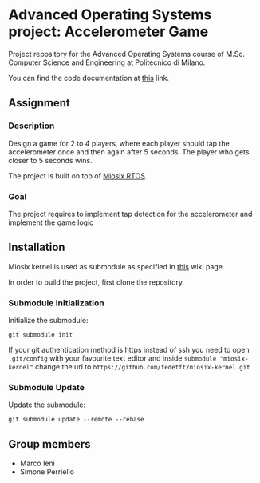 # Advanced Operating Systems project: Accelerometer Game
Project repository for the Advanced Operating Systems course of M.Sc. Computer Science and Engineering at Politecnico di Milano.

You can find the code documentation at [this](https://marcoieni.github.io/accelerometer_game) link.

## Assignment
### Description
Design a game for 2 to 4 players, where each player should tap the accelerometer once and then again after 5 seconds.
The player who gets closer to 5 seconds wins.

The project is built on top of [Miosix RTOS](http://miosix.org/).

### Goal
The project requires to implement tap detection for
the accelerometer and implement the game logic

## Installation
Miosix kernel is used as submodule as specified in [this](https://miosix.org/wiki/index.php?title=Miosix_and_git_workflow#Setting_up_an_out_of_git_tree_project) wiki page.

In order to build the project, first clone the repository.

### Submodule Initialization
Initialize the submodule:

```
git submodule init
```

If your git authentication method is https instead of ssh you need to open `.git/config` with your favourite text editor and inside `submodule "miosix-kernel"` change the url to `https://github.com/fedetft/miosix-kernel.git`

### Submodule Update

Update the submodule:

```
git submodule update --remote --rebase
```

## Group members
* Marco Ieni
* Simone Perriello
